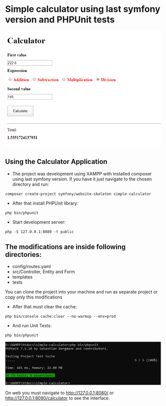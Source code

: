# Simple calculator using last symfony version and PHPUnit tests

![Simple symfony calculator Preview](calculator-preview.jpg)


## Using the Calculator Application
- The project was development using XAMPP with installed composer using last symfony version. If you have it just navigate to the chosen directory and run:
```shell
composer create-project symfony/website-skeleton simple-calculator
```
- After that install PHPUnit library:
```shell
php bin/phpunit
```
- Start development server:
```shell
php -S 127.0.0.1:8080 -t public
```

## The modifications are inside following directories:
- config/routes.yaml
- src/Controller, Entity and Form
- templates
- tests

You can clone the project into your machine and run as separate project or copy only this modifications

- After that must clear the cache:
```shell
php bin/console cache:clear --no-warmup --env=prod
```

- And run Unit Tests:
```shell
php bin/phpunit
```

![PHPUnit tests Preview](unit-test.jpg)

On web you must navigate to <http://127.0.0.1:8080/> or <http://127.0.0.1:8080/calculator> to see the interface.

